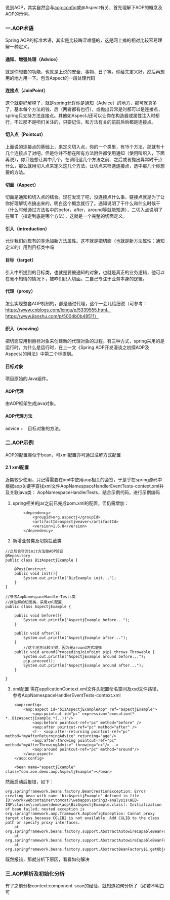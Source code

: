 说到AOP，其实自然会与<aop:config>或@Aspect有关，首先理解下AOP的概念及AOP的示例。
### 一.AOP术语
Spring AOP的标准术语，其实是比较晦涩难懂的，这是网上摘的相对比较容易理解一种定义。
#### 通知、增强处理（Advice）
就是你想要的功能，也就是上说的安全、事物、日子等。你给先定义好，然后再想用的地方用一下。包含Aspect的一段处理代码
#### 连接点（JoinPoint）
这个就更好解释了，就是spring允许你是通知（Advice）的地方，那可就真多了，基本每个方法的钱、后（两者都有也行），或抛出异常是时都可以是连接点，spring只支持方法连接点。其他如AspectJ还可以让你在构造器或属性注入时都行，不过那不是咱们关注的，只要记住，和方法有关的前前后后都是连接点。
#### 切入点（Pointcut）
上面说的连接点的基础上，来定义切入点，你的一个类里，有15个方法，那就有十几个连接点了对吧，但是你并不想在所有方法附件都使用通知（使用叫织入，下面再说），你只是想让其中几个，在调用这几个方法之前、之后或者抛出异常时干点什么，那么就用切入点来定义这几个方法，让切点来筛选连接点，选中那几个你想要的方法。
#### 切面（Aspect）
切面是通知和切入点的结合。现在发现了吧，没连接点什么事，链接点就是为了让你好理解切点搞出来的，明白这个概念就行了。通知说明了干什么和什么时候干（什么时候通过方法名中的befor，after，around等就能知道），二切入点说明了在哪干（指定到底是哪个方法），这就是一个完整的切面定义。
#### 引入（introduction）
允许我们向现有的类添加新方法属性。这不就是把切面（也就是新方法属性：通知定义的）用到目标类中吗
#### 目标（target）
引入中所提到的目标类，也就是要被通知的对象，也就是真正的业务逻辑，他可以在毫不知情的情况下，被咋们织入切面。二自己专注于业务本身的逻辑。
#### 代理（proxy）
怎么实现整套AOP机制的，都是通过代理，这个一会儿给细说（可参考：https://www.cnblogs.com/lcngu/p/5339555.html、https://www.jianshu.com/p/5004b0b48511）
#### 织入（weaving）
把切面应用到目标对象来创建新的代理对象的过程。有三种方式，spring采用的是运行时，为什么是运行时，在上一文《Spring AOP开发漫谈之初探AOP及AspectJ的用法》中第二个标提到。
#### 目标对象
项目原始的Java组件。
#### AOP代理
由AOP框架生成java对象。
#### AOP代理方法 
advice +　目标对象的方法。

### 二.AOP示例
AOP的配置类似于bean，可xml配置亦可通过注解方式配置
#### 2.1 xml配置 
近期较少使用，只记得需要在xml中使用aop相关的会签，于是乎在spring源码中根据aop关键字查找xml文件AopNamespaceHandlerEventTests-context.xml并及关联java类：
AopNamespaceHandlerTests，结合示例代码，进行示例编码
1. spring相关的jar之前已完成pom.xml的配置，但仍需增加：
```language
		<dependency>
			<groupId>org.aspectj</groupId>
			<artifactId>aspectjweaver</artifactId>
			<version>1.6.8</version>
		</dependency>
```
2. 新增业务类及切换拦截类
```language
//之后会针对init方法做AOP验证
@Repository
public class BizAspectjExample {
	
	@PostConstruct
	public void init(){
		System.out.println("BizExample init...");
	}
}
```
```language
//参考AopNamespaceHandlerTests类
//非注解的切面类，采用xml配置
public class AspectjExample {
	
	public void before(){
		System.out.println("AspectjExample before...");
	}
	
	public void after(){
		System.out.println("AspectjExample after...");
	}
        //这个地方比较关键，因为是around方式增强
	public void around(ProceedingJoinPoint pjp) throws Throwable {
		System.out.println("AspectjExample around before...");
		pjp.proceed();
		System.out.println("AspectjExample around after...");
	}

}
```
3. xml配置
需在applicationContext.xml文件头配置命名空间及xsd文件路径，参考AopNamespaceHandlerEventTests-context.xml
```language
	<aop:config>
		<aop:aspect id="bizAspectjExampleAop" ref="aspectjExample">
			<aop:pointcut id="pc" expression="execution(* *..BizAspectjExample.*(..))"/>
			<aop:before pointcut-ref="pc" method="before" />
			<aop:after pointcut-ref="pc" method="after" />
			<!-- <aop:after-returning pointcut-ref="pc" method="myAfterReturningAdvice" returning="age"/>
			<aop:after-throwing pointcut-ref="pc" method="myAfterThrowingAdvice" throwing="ex"/> -->
			<aop:around pointcut-ref="pc" method="around"/>
		</aop:aspect>
	</aop:config>

	<bean name="aspectjExample" class="com.aoe.demo.aop.AspectjExample"></bean>
```
然而启动后报错，如下：
```严重: Context initialization failed
org.springframework.beans.factory.BeanCreationException: Error creating bean with name 'bizAspectjExample' defined in file [D:\work\webcontainer\tomcat7\webapps\spring3-analysis\WEB-INF\classes\com\aoe\demo\aop\BizAspectjExample.class]: Initialization of bean failed; nested exception is org.springframework.aop.framework.AopConfigException: Cannot proxy target class because CGLIB2 is not available. Add CGLIB to the class path or specify proxy interfaces.
	at org.springframework.beans.factory.support.AbstractAutowireCapableBeanFactory.doCreateBean(AbstractAutowireCapableBeanFactory.java:527)
	at org.springframework.beans.factory.support.AbstractAutowireCapableBeanFactory.createBean(AbstractAutowireCapableBeanFactory.java:456)
	at org.springframework.beans.factory.support.AbstractBeanFactory$1.getObject(AbstractBeanFactory.java:294)

```
既然报错，那就分析下原因，看看如何解决

### 三.AOP解析及初始化分析
有了之前分析context:component-scan的经验，就知道如何分析了（如若不明白可
